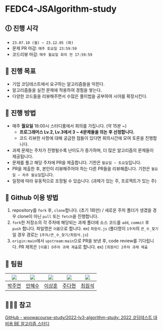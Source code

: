 # FEDC4-JSAlgorithm-study

## 🕕 진행 시각

- `23.07.10 (월) ~ 23.12.05 (화)`
- 문제 PR 마감: `매주 토요일 23:59:59`
- 코드리뷰 마감: `매주 월요일 회의 전 17:59:59`

## 🥅 진행 목표

- 기업 코딩테스트에서 요구하는 알고리즘들을 익힌다.
- 알고리즘들을 실전 문제에 적용하여 경험을 쌓는다.
- 다양한 코드들을 리뷰해주면서 수많은 풀이법을 공부하여 시야를 확장시킨다.

## 🧐 진행 방법

- 매주 **월요일** 18:00시 스터디룸에서 회의를 가집니다. (약 15분 ~)
  - **프로그래머스 Lv.2, Lv.3에서 3 ~ 4문제들을 의논 후 선정합니다.**
  - 코드 리뷰한 사항에 대해 궁금한 점들이 있다면 회의시간에 모여 토론을 진행합니다.
- 과제 문제는 주차가 진행될수록 난이도가 증가하며, 더 많은 알고리즘의 문제들이 제공됩니다.
- 문제를 풀고 해당 주차에 PR을 제출합니다. 기한은 `월요일 ~ 토요일`입니다.
- PR을 제출한 후, 본인이 리뷰해주어야 하는 다른 PR들을 리뷰해줍니다. 기한은 `월요일 ~ 차주 월요일`입니다.
- 일정에 따라 유동적으로 조정될 수 있습니다. (과제가 있는 주, 프로젝트가 있는 주)

## 🤔 Github 이용 방법

1. repository를 `fork` 후, `clone`합니다. (초기 1회만) / 새로운 주차 폴더가 생겼을 경우 clone이 아닌 `pull` 또는 `fetch`을 진행합니다.
2. `fork`한 저장소의 각 주차에 해당되는 과제 폴더에 소스 코드를 `add`, `commit` 후 `push` 합니다. 파일명은 `이름`으로 합니다. ex) `최원석.js` (폴더명이 `1주차`의 `큰_수_찾기`일 경우 경로는 `1주차/큰_수_찾기/최원석.js`)
3. `origin:main`에서 `upstream:main`으로 PR을 보낸 후, code review를 기다립니다. PR 제목은 `[이름] O주차 과제 제출`로 합니다. ex) `[최원석] 2주차 과제 제출`

## 👥 팀원

| ![](https://github.com/juyeon-park.png?size=120) | ![](https://github.com/suehdn.png?size=120) | ![](https://github.com/bbearcookie.png?size=120) | ![](https://github.com/judahhh.png?size=120) | ![](https://github.com/sukvvon.png?size=120) |
| :----------------------------------------------: | :-----------------------------------------: | :----------------------------------------------: | :------------------------------------------: | :------------------------------------------: |
|     [박주연](https://github.com/juyeon-park)     |     [안혜수](https://github.com/suehdn)     |     [이상훈](https://github.com/bbearcookie)     |     [주다현](https://github.com/judahhh)     |     [최원석](https://github.com/sukvvon)     |

## 🙇🏻‍♂️ 참고

[GitHub - woowacourse-study/2022-lv3-algorithm-study: 2022 코딩테스트 대비용 BE 알고리즘 스터디](https://github.com/woowacourse-study/2022-lv3-algorithm-study)
